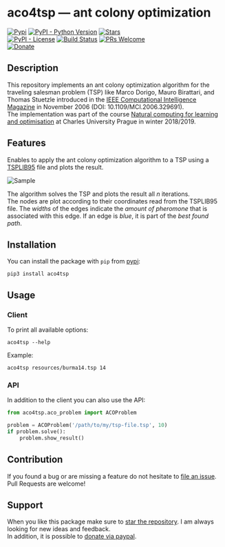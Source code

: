 # aco4tsp &#8212; ant colony optimization

[![Pypi](https://img.shields.io/pypi/v/aco4tsp.svg?style=flat-square)](https://pypi.python.org/pypi/aco4tsp) [![PyPI - Python Version](https://img.shields.io/pypi/pyversions/aco4tsp.svg?style=flat-square)](https://pypi.python.org/pypi/aco4tsp) [![Stars](https://img.shields.io/github/stars/HaaLeo/aco4tsp.svg?label=Stars&logo=github&style=flat-square)](https://github.com/HaaLeo/aco4tsp/stargazers)  
[![PyPI - License](https://img.shields.io/pypi/l/aco4tsp.svg?style=flat-square)](https://pypi.python.org/pypi/aco4tsp) 
[![Build Status](https://img.shields.io/travis/HaaLeo/aco4tsp/master.svg?style=flat-square)](https://travis-ci.org/HaaLeo/aco4tsp) [![PRs Welcome](https://img.shields.io/badge/PRs-welcome-brightgreen.svg?style=flat-square)](http://makeapullrequest.com)  
[![Donate](https://img.shields.io/badge/-Donate-blue.svg?logo=paypal&style=flat-square)](https://www.paypal.me/LeoHanisch)

## Description

This repository implements an ant colony optimization algorithm for the traveling salesman problem (TSP) like Marco Dorigo, Mauro Birattari, and Thomas Stuetzle introduced in the [IEEE Computational Intelligence Magazine](https://ieeexplore.ieee.org/document/4129846) in November 2006 (DOI: 10.1109/MCI.2006.329691).  
The implementation was part of the course [Natural computing for learning and optimisation](https://is.cuni.cz/studium/eng/predmety/index.php?do=predmet&kod=NPFL107) at Charles University Prague in winter 2018/2019.

## Features

Enables to apply the ant colony optimization algorithm to a TSP using a [TSPLIB95](https://www.iwr.uni-heidelberg.de/groups/comopt/software/TSPLIB95/index.html) file and plots the result.

![Sample](https://raw.githubusercontent.com/HaaLeo/aco4tsp/master/doc/Sample.png)

The algorithm solves the TSP and plots the result all _n_ iterations.  
The nodes are plot according to their coordinates read from the TSPLIB95 file. The _widths_ of the edges indicate the _amount of pheromone_ that is associated with this edge. If an edge is _blue_, it is part of the _best found path_.

## Installation

You can install the package with `pip` from [pypi](https://pypi.org/project/aco4tsp):

```
pip3 install aco4tsp
```

## Usage

### Client

To print all available options:

```
aco4tsp --help
```

Example:

```
aco4tsp resources/burma14.tsp 14
```

### API

In addition to the client you can also use the API:

```python
from aco4tsp.aco_problem import ACOProblem

problem = ACOProblem('/path/to/my/tsp-file.tsp', 10)
if problem.solve():
    problem.show_result()
```

## Contribution

If you found a bug or are missing a feature do not hesitate to [file an issue](https://github.com/HaaLeo/aco4tsp/issues/new/choose).  
Pull Requests are welcome!

## Support
When you like this package make sure to [star the repository](https://github.com/HaaLeo/aco4tsp/stargazers). I am always looking for new ideas and feedback.  
In addition, it is possible to [donate via paypal](https://www.paypal.me/LeoHanisch).

